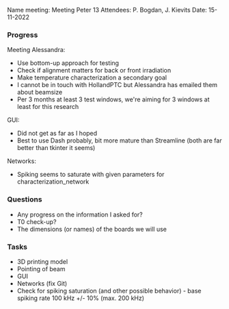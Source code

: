 Name meeting: Meeting Peter 13
Attendees: P. Bogdan, J. Kievits
Date: 15-11-2022 

### Progress
Meeting Alessandra:
- Use bottom-up approach for testing
- Check if alignment matters for back or front irradiation
- Make temperature characterization a secondary goal
- I cannot be in touch with HollandPTC but Alessandra has emailed them about beamsize
- Per 3 months at least 3 test windows, we're aiming for 3 windows at least for this research

GUI:
- Did not get as far as I hoped
- Best to use Dash probably, bit more mature than Streamline (both are far better than tkinter it seems)

Networks:
- Spiking seems to saturate with given parameters for characterization_network

### Questions
- Any progress on the information I asked for? 
- T0 check-up? 
- The dimensions (or names) of the boards we will use 

### Tasks 
- 3D printing model
- Pointing of beam
- GUI 
- Networks (fix Git)
- Check for spiking saturation (and other possible behavior) - base spiking rate 100 kHz +/- 10% (max. 200 kHz)